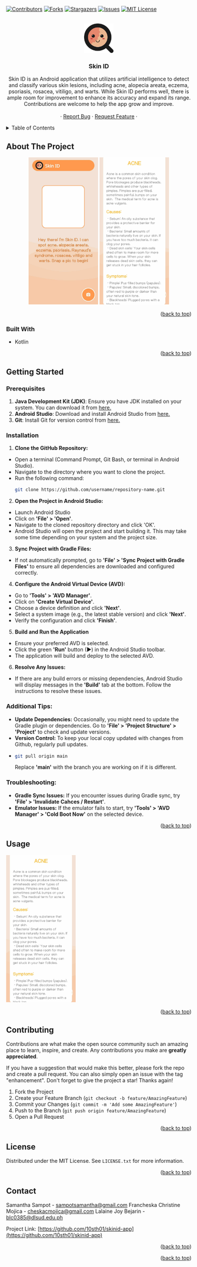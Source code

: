 <!-- Improved compatibility of back to top link: See: https://github.com/othneildrew/Best-README-Template/pull/73 -->
<a name="readme-top"></a>
<!--
*** Thanks for checking out the Best-README-Template. If you have a suggestion
*** that would make this better, please fork the repo and create a pull request
*** or simply open an issue with the tag "enhancement".
*** Don't forget to give the project a star!
*** Thanks again! Now go create something AMAZING! :D
-->



<!-- PROJECT SHIELDS -->
<!--
*** I'm using markdown "reference style" links for readability.
*** Reference links are enclosed in brackets [ ] instead of parentheses ( ).
*** See the bottom of this document for the declaration of the reference variables
*** for contributors-url, forks-url, etc. This is an optional, concise syntax you may use.
*** https://www.markdownguide.org/basic-syntax/#reference-style-links
-->
[![Contributors][contributors-shield]][contributors-url]
[![Forks][forks-shield]][forks-url]
[![Stargazers][stars-shield]][stars-url]
[![Issues][issues-shield]][issues-url]
[![MIT License][license-shield]][license-url]

<!-- PROJECT LOGO -->
<br />
<div align="center">
  <a href="https://github.com/10sth01/skinid-app">
    <img src="images/logo.png" alt="Logo" width="80" height="80">
  </a>

<h3 align="center">Skin ID</h3>

  <p align="center">
    Skin ID is an Android application that utilizes artificial intelligence to detect and classify various skin lesions, including acne, alopecia areata, eczema, psoriasis, rosacea, vitiligo, and warts. While Skin ID performs well, there is ample room for improvement to enhance its accuracy and expand its range. Contributions are welcome to help the app grow and improve.
    <br />
    <br />
    ·
    <a href="https://github.com/10sth01/skinid-app/issues/new?labels=bug&template=bug-report---.md">Report Bug</a>
    ·
    <a href="https://github.com/10sth01/skinid-app/issues/new?labels=enhancement&template=feature-request---.md">Request Feature</a>
    ·
  </p>
</div>

<!-- TABLE OF CONTENTS -->
<details>
  <summary>Table of Contents</summary>
  <ol>
    <li>
      <a href="#about-the-project">About The Project</a>
      <ul>
        <li><a href="#built-with">Built With</a></li>
      </ul>
    </li>
    <li>
      <a href="#getting-started">Getting Started</a>
      <ul>
        <li><a href="#prerequisites">Prerequisites</a></li>
        <li><a href="#installation">Installation</a></li>
      </ul>
    </li>
    <li><a href="#usage">Usage</a></li>
    <li><a href="#contributing">Contributing</a></li>
    <li><a href="#license">License</a></li>
    <li><a href="#contact">Contact</a></li>
  </ol>
</details>

<!-- ABOUT THE PROJECT -->
## About The Project
<div align="center">
  <img src="images/home_screenshot.jpg" alt="Home Screenshot" height="400">
  <img src="images/results_screenshot.jpg" alt="Results Screenshot" height="400">
</div>
<p align="right">(<a href="#readme-top">back to top</a>)</p>

### Built With

* Kotlin
  
<p align="right">(<a href="#readme-top">back to top</a>)</p>

<!-- GETTING STARTED -->
## Getting Started

### Prerequisites

1. <b>Java Development Kit (JDK)</b>: Ensure you have JDK installed on your system. You can download it from <a href="https://www.oracle.com/java/technologies/downloads/#java11">here.</a>
2. <b>Android Studio</b>: Download and install Android Studio from <a href="https://developer.android.com/studio">here.</a>
3. <b>Git</b>: Install Git for version control from <a href="[https://developer.android.com/studio](https://git-scm.com/downloads)">here.</a>

### Installation

1. <b>Clone the GitHub Repository:</b>
  * Open a terminal (Command Prompt, Git Bash, or terminal in Android Studio).
  * Navigate to the directory where you want to clone the project.
  * Run the following command:
    ```sh
    git clone https://github.com/username/repository-name.git
    ```
2. <b>Open the Project in Android Studio:</b>
  * Launch Android Studio
  * Click on <b>'File' > 'Open'</b>.
  * Navigate to the cloned repository directory and click 'OK'.
  * Android Studio will open the project and start building it. This may take some time depending on your system and the project size.
3. <b>Sync Project with Gradle Files:</b>
  * If not automatically prompted, go to <b>'File' > 'Sync Project with Gradle Files'</b> to ensure all dependencies are downloaded and configured correctly.
4. <b>Configure the Android Virtual Device (AVD):</b>
  * Go to <b>'Tools' > 'AVD Manager'</b>.
  * Click on <b>'Create Virtual Device'</b>.
  * Choose a device definition and click <b>'Next'</b>.
  * Select a system image (e.g., the latest stable version) and click <b>'Next'</b>.
  * Verify the configuration and click <b>'Finish'</b>.
5. <b>Build and Run the Application</b>
  * Ensure your preferred AVD is selected.
  * Click the green <b>'Run'</b> button (▶) in the Android Studio toolbar.
  * The application will build and deploy to the selected AVD.
6. <b>Resolve Any Issues:</b>
  * If there are any build errors or missing dependencies, Android Studio will display messages in the <b>'Build'</b> tab at the bottom. Follow the instructions to resolve these issues.

### Additional Tips:
* <b>Update Dependencies:</b> Occasionally, you might need to update the Gradle plugin or dependencies. Go to <b>'File' > 'Project Structure' > 'Project'</b> to check and update versions.
* <b>Version Control:</b> To keep your local copy updated with changes from Github, regularly pull updates.
* ```sh
  git pull origin main
  ```
  Replace <b>'main'</b> with the branch you are working on if it is different.

### Troubleshooting:
* <b>Gradle Sync Issues:</b> If you encounter issues during Gradle sync, try <b>'File' > 'Invalidate Cahces / Restart'</b>.
* <b>Emulator Issues:</b> If the emulator fails to start, try <b>'Tools' > 'AVD Manager' > 'Cold Boot Now'</b> on the selected device.

<p align="right">(<a href="#readme-top">back to top</a>)</p>

<!-- USAGE EXAMPLES -->
## Usage

<img src="images/results_screenshot.jpg" alt="Results Screenshot" height="400">

<p align="right">(<a href="#readme-top">back to top</a>)</p>

<!-- CONTRIBUTING -->
## Contributing

Contributions are what make the open source community such an amazing place to learn, inspire, and create. Any contributions you make are **greatly appreciated**.

If you have a suggestion that would make this better, please fork the repo and create a pull request. You can also simply open an issue with the tag "enhancement".
Don't forget to give the project a star! Thanks again!

1. Fork the Project
2. Create your Feature Branch (`git checkout -b feature/AmazingFeature`)
3. Commit your Changes (`git commit -m 'Add some AmazingFeature'`)
4. Push to the Branch (`git push origin feature/AmazingFeature`)
5. Open a Pull Request

<p align="right">(<a href="#readme-top">back to top</a>)</p>

<!-- LICENSE -->
## License

Distributed under the MIT License. See `LICENSE.txt` for more information.

<p align="right">(<a href="#readme-top">back to top</a>)</p>

<!-- CONTACT -->
## Contact

Samantha Sampot - sampotsamantha@gmail.com
Francheska Christine Mojica - cheskacmojica@gmail.com
Lalaine Joy Bejarin - blc0385@dlsud.edu.ph

Project Link: [https://github.com/10sth01/skinid-app](https://github.com/10sth01/skinid-app)

<p align="right">(<a href="#readme-top">back to top</a>)</p>

<p align="right">(<a href="#readme-top">back to top</a>)</p>


<!-- MARKDOWN LINKS & IMAGES -->
<!-- https://www.markdownguide.org/basic-syntax/#reference-style-links -->
[contributors-shield]: https://img.shields.io/github/contributors/10sth01/skinid-app.svg?style=for-the-badge
[contributors-url]: https://github.com/10sth01/skinid-app/graphs/contributors
[forks-shield]: https://img.shields.io/github/forks/10sth01/skinid-app.svg?style=for-the-badge
[forks-url]: https://github.com/10sth01/skinid-app/network/members
[stars-shield]: https://img.shields.io/github/stars/10sth01/skinid-app.svg?style=for-the-badge
[stars-url]: https://github.com/10sth01/skinid-app/stargazers
[issues-shield]: https://img.shields.io/github/issues/10sth01/skinid-app.svg?style=for-the-badge
[issues-url]: https://github.com/10sth01/skinid-app/issues
[license-shield]: https://img.shields.io/github/license/10sth01/skinid-app.svg?style=for-the-badge
[license-url]: https://github.com/10sth01/skinid-app/blob/master/LICENSE.txt
